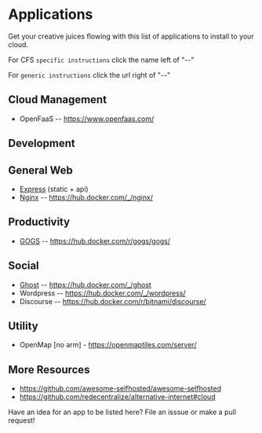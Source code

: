 # Applications

Get your creative juices flowing with this list of applications to install to your cloud.

For CFS `specific instructions` click the name left of "--"

For `generic instructions` click the url right of "--"

## Cloud Management
* OpenFaaS -- https://www.openfaas.com/

## Development

## General Web 
* [Express](express.md) (static + api)
* [Nginx](nginx.md) -- https://hub.docker.com/_/nginx/

## Productivity
* [GOGS](gogs.md) -- https://hub.docker.com/r/gogs/gogs/

## Social
* [Ghost](ghost.md) -- https://hub.docker.com/_/ghost
* Wordpress -- https://hub.docker.com/_/wordpress/
* Discourse -- https://hub.docker.com/r/bitnami/discourse/

## Utility
* OpenMap [no arm] - https://openmaptiles.com/server/

## More Resources
* https://github.com/awesome-selfhosted/awesome-selfhosted
* https://github.com/redecentralize/alternative-internet#cloud

Have an idea for an app to be listed here?  File an isssue or make a pull request!

